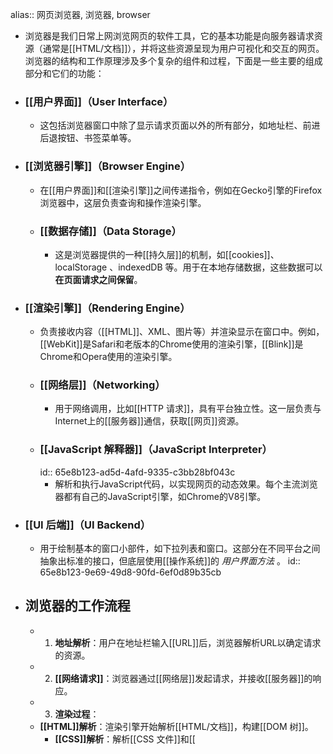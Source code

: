 alias:: 网页浏览器, 浏览器, browser

- 浏览器是我们日常上网浏览网页的软件工具，它的基本功能是向服务器请求资源（通常是[[HTML/文档]]），并将这些资源呈现为用户可视化和交互的网页。浏览器的结构和工作原理涉及多个复杂的组件和过程，下面是一些主要的组成部分和它们的功能：
- ### **[[用户界面]]（User Interface）**
	- 这包括浏览器窗口中除了显示请求页面以外的所有部分，如地址栏、前进后退按钮、书签菜单等。
- ### **[[浏览器引擎]]（Browser Engine）**
	- 在[[用户界面]]和[[渲染引擎]]之间传递指令，例如在Gecko引擎的Firefox浏览器中，这层负责查询和操作渲染引擎。
	- ### **[[数据存储]]（Data Storage）**
		- 这是浏览器提供的一种[[持久层]]的机制，如[[cookies]]、localStorage 、indexedDB 等。用于在本地存储数据，这些数据可以**在页面请求之间保留**。
- ### **[[渲染引擎]]（Rendering Engine）**
	- 负责接收内容（[[HTML]]、XML、图片等）并渲染显示在窗口中。例如，[[WebKit]]是Safari和老版本的Chrome使用的渲染引擎，[[Blink]]是Chrome和Opera使用的渲染引擎。
	- ### **[[网络层]]（Networking）**
		- 用于网络调用，比如[[HTTP 请求]]，具有平台独立性。这一层负责与Internet上的[[服务器]]通信，获取[[网页]]资源。
	- ### **[[JavaScript 解释器]]（JavaScript Interpreter）**
	  id:: 65e8b123-ad5d-4afd-9335-c3bb28bf043c
		- 解析和执行JavaScript代码，以实现网页的动态效果。每个主流浏览器都有自己的JavaScript引擎，如Chrome的V8引擎。
- ### **[[UI 后端]]（UI Backend）**
	- 用于绘制基本的窗口小部件，如下拉列表和窗口。这部分在不同平台之间抽象出标准的接口，但底层使用[[操作系统]]的 *用户界面方法* 。
	  id:: 65e8b123-9e69-49d8-90fd-6ef0d89b35cb
- ## 浏览器的工作流程
	- 1. **地址解析**：用户在地址栏输入[[URL]]后，浏览器解析URL以确定请求的资源。
	- 2. **[[网络请求]]**：浏览器通过[[网络层]]发起请求，并接收[[服务器]]的响应。
	- 3. **渲染过程**：
	- **[[HTML]]解析**：渲染引擎开始解析[[HTML/文档]]，构建[[DOM 树]]。
		- **[[CSS]]解析**：解析[[CSS 文件]]和[[<style>]]标签中的样式信息，构建[[渲染树]]。
		- **布局**：计算每个 *节点* 的位置和大小。
		- **绘制**：按照计算出的布局在屏幕上绘制内容。
	- 4. **JavaScript执行**：[[JavaScript 引擎]]解析执行页面中的[[JavaScript 代码]]，这可能会修改[[DOM 树]]和[[渲染树]]，触发[[重排]]（reflow）和[[重绘]]（repaint）。
	- 这个流程是高度简化的；实际上，现代浏览器非常复杂，涉及大量的优化和安全措施，以提供快速、安全且用户友好的网页浏览体验。
-